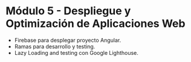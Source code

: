 # Módulo 5 - Despliegue y Optimización de Aplicaciones Web
- Firebase para desplegar proyecto Angular.
- Ramas para desarrollo y testing.
- Lazy Loading and testing con Google Lighthouse.
